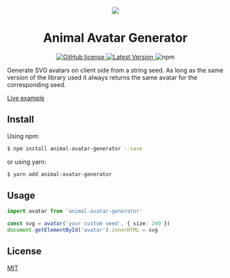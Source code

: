 <div align="center">
  <img src="https://raw.githubusercontent.com/roma-lukashik/animal-avatar-generator/b6313d7993313e1c73014f8468b350aa827da1a1/preview.svg"/>
</div>

<h1 align="center">Animal Avatar Generator</h1>

<div align="center">
  <a href="https://github.com/roma-lukashik/animal-avatar-generator/blob/master/LICENSE">
    <img alt="GitHub license" src="https://img.shields.io/github/license/roma-lukashik/animal-avatar-generator">
  </a>
  <a href="https://www.npmjs.com/package/animal-avatar-generator" target="_blank">
    <img src="https://img.shields.io/npm/v/animal-avatar-generator" alt="Latest Version">
  </a>
  <img alt="npm" src="https://img.shields.io/npm/dw/animal-avatar-generator">
</div>

Generate SVG avatars on client side from a string seed.
As long as the same version of the library used it always returns the same avatar for the corresponding seed.

<a href="https://roma-lukashik.github.io/animal-avatar-generator/">Live example</a>

<h2>Install</h2>

Using npm:
```bash
$ npm install animal-avatar-generator --save
```
or using yarn:
```bash
$ yarn add animal-avatar-generator
```

<h2>Usage</h2>

```ts
import avatar from 'animal-avatar-generator'

const svg = avatar('your custom seed', { size: 200 })
document.getElementById('avatar').innerHTML = svg
```

<h2>License</h2>
<a href="https://github.com/roma-lukashik/animal-avatar-generator/blob/master/LICENSE">MIT</a>
